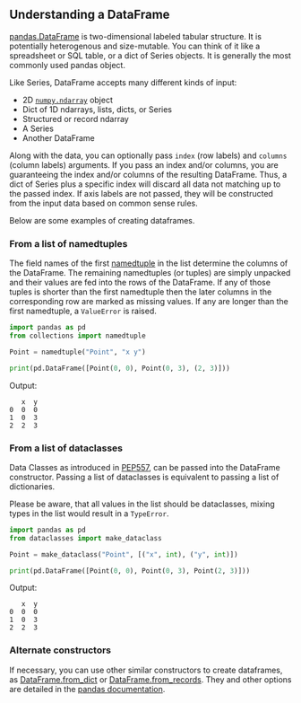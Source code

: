 ## Understanding a DataFrame

[pandas.DataFrame](https://pandas.pydata.org/docs/reference/api/pandas.DataFrame.html) is two-dimensional labeled tabular structure. It is potentially heterogenous and size-mutable.
You can think of it like a spreadsheet or SQL table, or a dict of Series objects. 
It is generally the most commonly used pandas object. 

Like Series, DataFrame accepts many different kinds of input:
- 2D [`numpy.ndarray`](https://numpy.org/doc/stable/reference/generated/numpy.ndarray.html) object
- Dict of 1D ndarrays, lists, dicts, or Series
- Structured or record ndarray
- A Series
- Another DataFrame

Along with the data, you can optionally pass `index` (row labels) and `columns` (column labels) arguments. 
If you pass an index and/or columns, you are guaranteeing the index and/or columns of the resulting DataFrame. 
Thus, a dict of Series plus a specific index will discard all data not matching up to the passed index.
If axis labels are not passed, they will be constructed from the input data based on common sense rules.

Below are some examples of creating dataframes.

### From a list of namedtuples
The field names of the first [namedtuple](https://docs.python.org/3/library/collections.html#collections.namedtuple) in the list determine the columns of the DataFrame. The remaining namedtuples (or tuples) are simply unpacked and their values are fed into the rows of the DataFrame. If any of those tuples is shorter than the first namedtuple then the later columns in the corresponding row are marked as missing values. If any are longer than the first namedtuple, a `ValueError` is raised.
```python
import pandas as pd
from collections import namedtuple

Point = namedtuple("Point", "x y")

print(pd.DataFrame([Point(0, 0), Point(0, 3), (2, 3)]))
```
Output:
```text
   x  y
0  0  0
1  0  3
2  2  3
```

### From a list of dataclasses
Data Classes as introduced in [PEP557](https://www.python.org/dev/peps/pep-0557), can be passed into the DataFrame constructor. Passing a list of dataclasses is equivalent to passing a list of dictionaries.

Please be aware, that all values in the list should be dataclasses, mixing types in the list would result in a `TypeError`.
```python
import pandas as pd
from dataclasses import make_dataclass

Point = make_dataclass("Point", [("x", int), ("y", int)])

print(pd.DataFrame([Point(0, 0), Point(0, 3), Point(2, 3)]))
```
Output:
```text
   x  y
0  0  0
1  0  3
2  2  3
```

### Alternate constructors

If necessary, you can use other similar constructors to create dataframes, as [DataFrame.from_dict](http://pandas.pydata.org/docs/reference/api/pandas.DataFrame.from_dict.html#pandas.DataFrame.from_dict) or [DataFrame.from_records](http://pandas.pydata.org/docs/reference/api/pandas.DataFrame.from_records.html#pandas.DataFrame.from_records). They and other options are detailed in the [pandas documentation](http://pandas.pydata.org/docs/reference/api/pandas.DataFrame.html).
